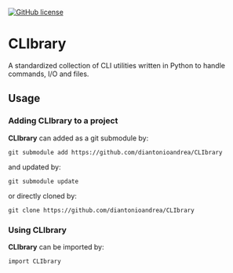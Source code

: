 [![GitHub license](https://img.shields.io/github/license/diantonioandrea/CLIbrary)](https://github.com/diantonioandrea/CLIbrary/blob/main/LICENSE)

# CLIbrary

A standardized collection of CLI utilities written in Python to handle commands, I/O and files.

## Usage

### Adding CLIbrary to a project

**CLIbrary** can added as a git submodule by:

	git submodule add https://github.com/diantonioandrea/CLIbrary

and updated by:

	git submodule update

or directly cloned by:

	git clone https://github.com/diantonioandrea/CLIbrary

### Using CLIbrary

**CLIbrary** can be imported by:

	import CLIbrary